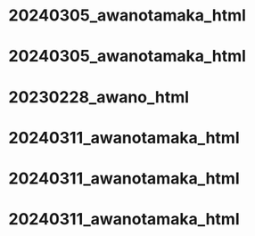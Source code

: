 
# 20240305_awanotamaka_html
# 20240305_awanotamaka_html
# 20230228_awano_html
# 20240311_awanotamaka_html
# 20240311_awanotamaka_html
# 20240311_awanotamaka_html
